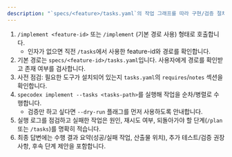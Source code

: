 ```yaml
---
description: "`specs/<feature>/tasks.yaml`의 작업 그래프를 따라 구현/검증 절차를 실행"
---
```


1. `/implement <feature-id>` 또는 `/implement` (기본 경로 사용) 형태로 호출합니다.
   - 인자가 없으면 직전 `/tasks`에서 사용한 feature-id와 경로를 확인합니다.
2. 기본 경로는 `specs/<feature-id>/tasks.yaml`입니다. 사용자에게 경로를 확인받고 존재 여부를 검사합니다.
3. 사전 점검: 필요한 도구가 설치되어 있는지 `tasks.yaml`의 `requires`/`notes` 섹션을 확인합니다.
4. `specodex implement --tasks <tasks-path>`를 실행해 작업을 순차/병렬로 수행합니다.
   - 검증만 하고 싶다면 `--dry-run` 플래그를 먼저 사용하도록 안내합니다.
5. 실행 로그를 점검하고 실패한 작업은 원인, 재시도 여부, 되돌아가야 할 단계(`/plan` 또는 `/tasks`)를 명확히 적습니다.
6. 최종 답변에는 수행 결과 요약(성공/실패 작업, 산출물 위치), 추가 테스트/검증 권장 사항, 후속 단계 제안을 포함합니다.
